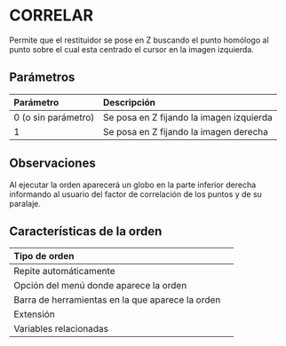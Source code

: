 # CORRELAR

Permite que el restituidor se pose en Z buscando el punto homólogo al punto sobre el cual esta centrado el cursor en la imagen izquierda.

## Parámetros

| Parámetro | Descripción |
| :--- | :--- |
| 0 \(o sin parámetro\) | Se posa en Z fijando la imagen izquierda |
| 1 | Se posa en Z fijando la imagen derecha |

## Observaciones

Al ejecutar la orden aparecerá un globo en la parte inferior derecha informando al usuario del factor de correlación de los puntos y de su paralaje.

## Características de la orden

| Tipo de orden |  |
| :--- | :--- |
| Repite automáticamente |  |
| Opción del menú donde aparece la orden |  |
| Barra de herramientas en la que aparece la orden |  |
| Extensión |  |
| Variables relacionadas |  |

